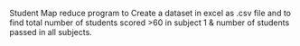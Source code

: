  Student Map reduce program to Create a dataset in excel as .csv file and to find total number of students scored >60 in subject 1 & number of students passed in all subjects.
